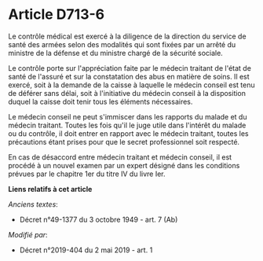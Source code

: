 # Article D713-6

Le contrôle médical est exercé à la diligence de la direction du service de santé des armées selon des modalités qui sont
fixées par un arrêté du ministre de la défense et du ministre chargé de la sécurité sociale.

Le contrôle porte sur l'appréciation faite par le médecin traitant de l'état de santé de l'assuré et sur la constatation des
abus en matière de soins. Il est exercé, soit à la demande de la caisse à laquelle le médecin conseil est tenu de déférer
sans délai, soit à l'initiative du médecin conseil à la disposition duquel la caisse doit tenir tous les éléments
nécessaires.

Le médecin conseil ne peut s'immiscer dans les rapports du malade et du médecin traitant. Toutes les fois qu'il le juge utile
dans l'intérêt du malade ou du contrôle, il doit entrer en rapport avec le médecin traitant, toutes les précautions étant
prises pour que le secret professionnel soit respecté.

En cas de désaccord entre médecin traitant et médecin conseil, il est procédé à un nouvel examen par un expert désigné dans
les conditions prévues par le chapitre 1er du titre IV du livre Ier.

**Liens relatifs à cet article**

_Anciens textes_:

  - Décret n°49-1377 du 3 octobre 1949 - art. 7 (Ab)

_Modifié par_:

  - Décret n°2019-404 du 2 mai 2019 - art. 1
